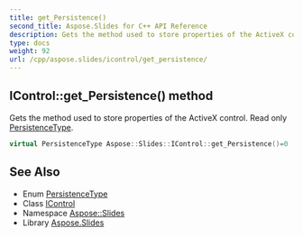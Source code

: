 ```yaml
---
title: get_Persistence()
second_title: Aspose.Slides for C++ API Reference
description: Gets the method used to store properties of the ActiveX control. Read only PersistenceType.
type: docs
weight: 92
url: /cpp/aspose.slides/icontrol/get_persistence/
---
```

## IControl::get_Persistence() method


Gets the method used to store properties of the ActiveX control. Read only [PersistenceType](../../persistencetype/).

```cpp
virtual PersistenceType Aspose::Slides::IControl::get_Persistence()=0
```

## See Also

* Enum [PersistenceType](../persistencetype/)
* Class [IControl](./)
* Namespace [Aspose::Slides](../)
* Library [Aspose.Slides](../../)